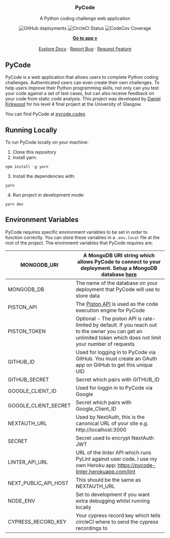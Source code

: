 
<br />
<div align="center">
  
  <h3 align="center">PyCode</h3>

  <p align="center">
    A Python coding challenge web application
    <br />
    <p align="center">
      <img alt="GitHub deployments" src="https://img.shields.io/github/deployments/DanielKirkwood/pycode/production?label=Vercel&logo=Vercel&logoColor=White">
      <img alt="CircleCI Status" src="https://circleci.com/gh/DanielKirkwood/pycode/tree/main.svg?style=svg">
      <img alt="CodeCov Coverage" src="https://codecov.io/gh/DanielKirkwood/pycode/branch/main/graph/badge.svg?token=0FAIP096ED">
    </p>
    <a href="https://pycode.code"><strong>Go to app »</strong></a>
    <br />
    <br />
    <a href="https://github.com/DanielKirkwood/pycode">Explore Docs</a>
    ·
    <a href="https://github.com/DanielKirkwood/pycode/issues">Report Bug</a>
    ·
    <a href="https://github.com/DanielKirkwood/pycode/issues">Request Feature</a>
  </p>
</div>

## PyCode

PyCode is a web application that allows users to complete Python coding challenges. Authenticated users can even create their own challenges. To help users improve their Python programming skills, not only can you test your code against a set of test cases, but can also receive feedback on your code from static code analysis.
This project was developed by [Daniel Kirkwood](https://github.com/DanielKirkwood) for his level 4 final project at the University of Glasgow.

You can find PyCode at [pycode.codes](https://www.pycode.codes)

## Running Locally

To run PyCode locally on your machine:

1. Clone this repository
2. Install yarn:
~~~
npm install -g yarn
~~~
3. Install the dependencies with:
~~~
yarn
~~~
4. Run project in development mode:
~~~
yarn dev
~~~

## Environment Variables

PyCode requires specific environment variables to be set in order to function correctly. You can store these variables in a `.env.local` file at the root of the project. The environemt variables that PyCode requires are:

| MONGODB_URI          	| A MongoDB URI string which allows PyCode to connect to your deployment. Setup a MongoDB database [here](https://www.mongodb.com)                                	|
|----------------------	|-----------------------------------------------------------------------------------------------------------------------------------------------------------------	|
| MONGODB_DB           	| The name of the database on your deployment that PyCode will use to store data                                                                                  	|
| PISTON_API           	| The [Piston API](https://github.com/engineer-man/piston) is used as the code execution engine for PyCode                                                        	|
| PISTON_TOKEN         	| Optional - The piston API is rate-limited by default. If you reach out to the owner you can get an unlimited token which does not limit your number of requests 	|
| GITHUB_ID            	| Used for logging in to PyCode via GitHub. You must create an OAuth app on GitHub to get this unique UID                                                         	|
| GITHUB_SECRET        	| Secret which pairs with GITHUB_ID                                                                                                                               	|
| GOOGLE_CLIENT_ID     	| Used for loggin in to PyCode via Google                                                                                                                         	|
| GOOGLE_CLIENT_SECRET 	| Secret which pairs with Google_Client_ID                                                                                                                        	|
| NEXTAUTH_URL         	| Used by NextAuth, this is the canonical URL of your site e.g. http://localhost:3000                                                                             	|
| SECRET               	| Secret used to encrypt NextAuth JWT                                                                                                                             	|
| LINTER_API_URL       	| URL of the linter API which runs PyLint against user code. I use my own Heroku app: https://pycode-linter.herokuapp.com/lint                                    	|
| NEXT_PUBLIC_API_HOST 	| This should be the same as NEXTAUTH_URL                                                                                                                         	|
| NODE_ENV             	| Set to development if you want extra debugging whilst running locally                                                                                           	|
| CYPRESS_RECORD_KEY   	| Your cypress record key which tells circleCI where to send the cypress recordings to                                                                            	|


